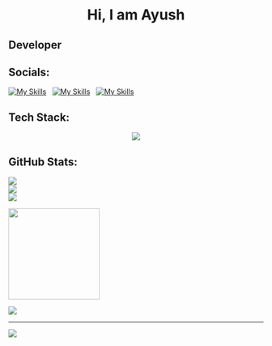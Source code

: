 <h1 align="center"> Hi, I am Ayush </h1>
<h2><b align="center"> Developer</b></h2>

## Socials:
<a href="https://www.linkedin.com/in/ayush-h-mishra/">![My Skills](https://skillicons.dev/icons?i=linkedin)</a> &nbsp;
<a href="https://twitter.com/AyushHrishikesh">![My Skills](https://skillicons.dev/icons?i=twitter)</a> &nbsp;
<a href="https://www.instagram.com/h_ayushm/">![My Skills](https://skillicons.dev/icons?i=instagram)</a>

## Tech Stack:
<p align="center">
  <a href="https://skillicons.dev">
    <img src="https://skillicons.dev/icons?i=java,py,js,html,css,nodejs,express,react,bootstrap,tailwind,figma,tensorflow,pytorch" />
  </a>
</p>

## GitHub Stats: 
<div style: align-items="center">

![](https://github-readme-stats.vercel.app/api?username=Ayush-hm&theme=midnight-purple&hide_border=true&include_all_commits=true&count_private=false)<br/>
![](https://github-readme-streak-stats.herokuapp.com/?user=Ayush-hm&theme=midnight-purple&hide_border=true)<br/>
![](https://github-readme-stats.vercel.app/api/top-langs/?username=Ayush-hm&theme=midnight-purple&hide_border=true&include_all_commits=false&count_private=false&layout=compact)<br/>

<img height="180em" src="https://github-profile-summary-cards.vercel.app/api/cards/repos-per-language?username=Ayush-hm&theme=github_dark"  />

</div>

![](https://quotes-github-readme.vercel.app/api?type=horizontal&theme=radical)

---
[![](https://visitcount.itsvg.in/api?id=Ayush-hm&icon=0&color=0)](https://visitcount.itsvg.in)

